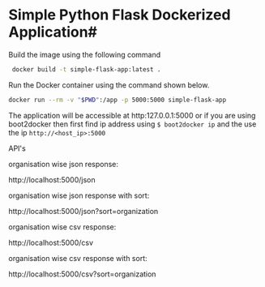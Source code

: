 # Simple Python Flask Dockerized Application#

Build the image using the following command

```bash
 docker build -t simple-flask-app:latest .
```

Run the Docker container using the command shown below.

```bash
docker run --rm -v "$PWD":/app -p 5000:5000 simple-flask-app
```

The application will be accessible at http:127.0.0.1:5000 or if you are using boot2docker then first find ip address using `$ boot2docker ip` and the use the ip `http://<host_ip>:5000`


API's

organisation wise json response:

http://localhost:5000/json

organisation wise json response with sort:

http://localhost:5000/json?sort=organization

organisation wise csv response:

http://localhost:5000/csv

organisation wise csv response with sort:

http://localhost:5000/csv?sort=organization

